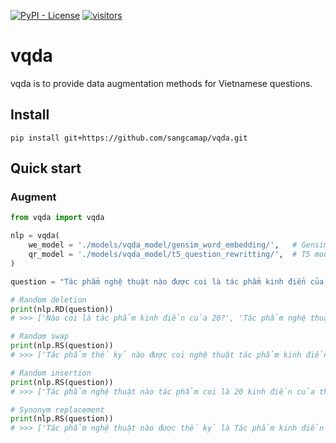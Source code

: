 [![PyPI - License](https://img.shields.io/hexpm/l/plug)](https://github.com/sangcamap/vqda/blob/main/LICENSE)
[![visitors](https://visitor-badge.glitch.me/badge?page_id=vqda.count_visitors)](https://visitor-badge.glitch.me)

# vqda
vqda is to provide data augmentation methods for Vietnamese questions.

## Install

```
pip install git+https://github.com/sangcamap/vqda.git
```

## Quick start

### Augment

```python
from vqda import vqda

nlp = vqda(
    we_model = './models/vqda_model/gensim_word_embedding/',   # Gensim
    qr_model = './models/vqda_model/t5_question_rewritting/',  # T5 model
)

question = "Tác phẩm nghệ thuật nào được coi là tác phẩm kinh điển của thế kỷ 20?"

# Random deletion
print(nlp.RD(question))
# >>> ['Nào coi là tác phẩm kinh điển của 20?', 'Tác phẩm nghệ thuật nào được coi là tác phẩm kinh điển của thế kỷ 20?', 'Tác phẩm nghệ thuật nào được tác phẩm kinh điển của thế kỷ 20?']

# Random swap
print(nlp.RS(question))
# >>> ['Tác phẩm thế kỷ nào được coi nghệ thuật tác phẩm kinh điển của là 20?', 'Coi nghệ thuật nào được Tác phẩm là tác phẩm kinh điển thế kỷ của 20?', 'Tác phẩm nghệ thuật 20 được coi là kinh điển tác phẩm của thế kỷ nào?']

# Random insertion
print(nlp.RS(question))
# >>> ['Tác phẩm nghệ thuật nào tác phẩm coi là 20 kinh điển của thế kỷ được?', 'Được nghệ thuật nào thế kỷ coi là tác phẩm kinh điển của Tác phẩm 20?', 'Tác phẩm nghệ thuật nào thế kỷ coi là được kinh điển của tác phẩm 20?']

# Synonym replacement
print(nlp.RS(question))
# >>> ['Tác phẩm nghệ thuật nào được thế kỷ là Tác phẩm kinh điển của coi 20?', 'Tác phẩm nghệ thuật tác phẩm được nào là coi kinh điển của thế kỷ 20?', 'Tác phẩm của nào thế kỷ coi là tác phẩm kinh điển nghệ thuật được 20?']

```
